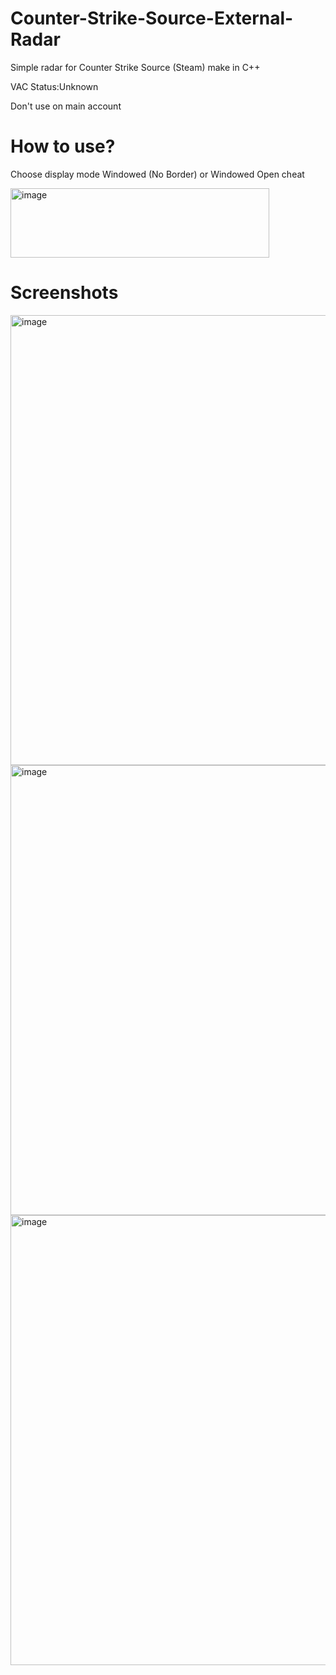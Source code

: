 # Counter-Strike-Source-External-Radar

Simple radar for Counter Strike Source (Steam) make in C++

VAC Status:Unknown

Don't use on main account

# How to use?

Choose display mode Windowed (No Border) or Windowed
Open cheat

<img width="414" height="111" alt="image" src="https://github.com/user-attachments/assets/c1fab1fd-db0b-4eba-bb07-b2f562cf3aeb" />

# Screenshots

<img width="1280" height="720" alt="image" src="https://github.com/user-attachments/assets/1284a80e-7f11-45f2-9599-f57c7290e2e5" />

<img width="1280" height="720" alt="image" src="https://github.com/user-attachments/assets/df1f259f-31bf-401e-b7fa-b0eb9597e0d3" />

<img width="1280" height="720" alt="image" src="https://github.com/user-attachments/assets/16719c5a-5d67-4ec1-be56-a2947d477acf" />
